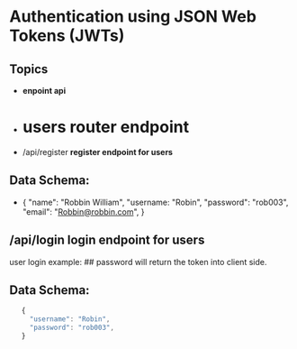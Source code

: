 # Authentication using JSON Web Tokens (JWTs)

## Topics
- **enpoint api**
- # users router endpoint
 - /api/register  **register endpoint for users**

## Data Schema:
 - {
      "name": "Robbin William",
      "username: "Robin",
      "password": "rob003",
      "email": "Robbin@robbin.com",
    }


## /api/login **login endpoint for users**
user login example: ## password will return the token into client side.
## Data Schema: 
 ```js
    {
      "username": "Robin",
      "password": "rob003",
    }
```

